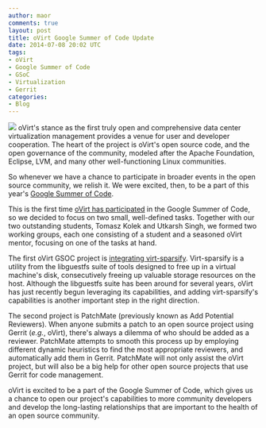 ```yaml
---
author: maor
comments: true
layout: post
title: oVirt Google Summer of Code Update
date: 2014-07-08 20:02 UTC
tags:
- oVirt
- Google Summer of Code
- GSoC
- Virtualization
- Gerrit
categories:
- Blog
---
```

<img src="http://community.redhat.com/images/blog/oVirt-logo.png"> oVirt's stance as the first truly open and comprehensive data center virtualization management provides a venue for user and developer cooperation. The heart of the project is oVirt's open source code, and the open governance of the community, modeled after the Apache Foundation, Eclipse, LVM, and many other well-functioning Linux communities.

So whenever we have a chance to participate in broader events in the open source community, we relish it. We were excited, then, to be a part of this year's [Google Summer of Code](https://www.google-melange.com/gsoc/homepage/google/gsoc2014).

This is the first time [oVirt has participated](http://www.ovirt.org/Summer_of_Code) in the Google Summer of Code, so we decided to focus on two small, well-defined tasks. Together with our two outstanding students, Tomasz Kolek and Utkarsh Singh,  we formed two working groups, each one consisting of a student and a seasoned oVirt mentor, focusing on one of the tasks at hand.

The first oVirt GSOC project is [integrating virt-sparsify](http://libguestfs.org/virt-sparsify.1.html). Virt-sparsify is a utility from the libguestfs suite of tools designed to free up in a virtual machine's disk, consecutively freeing up valuable storage resources on the host. Although the libguestfs suite has been around for several years, oVirt has just recently begun leveraging its capabilities, and adding virt-sparsify's capabilities is another important step in the right direction.

The second project is PatchMate (previously known as Add Potential Reviewers). When anyone submits a patch to an open source project using Gerrit (*e.g.*, oVirt), there's always a dilemma of who should be added as a reviewer. PatchMate attempts to smooth this process up by employing different dynamic heuristics to find the most appropriate reviewers, and automatically add them in Gerrit. PatchMate will not only assist the oVirt project, but will also be a big help for other open source projects that use Gerrit for code management.

oVirt is excited to be a part of the Google Summer of Code, which gives us a chance to open our project's capabilities to more community developers and develop the long-lasting relationships that are important to the health of an open source community.
